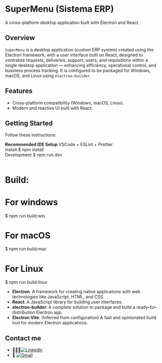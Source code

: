 # SuperMenu (Sistema ERP)

A cross-platform desktop application built with Electron and React.

## Overview

`SuperMenu` is a desktop application (custom ERP system) created using the Electron framework, with a user interface built on React, designed to centralize requests, deliveries, support, users, and requisitions within a single desktop application — enhancing efficiency, operational control, and business process tracking. It is configured to be packaged for Windows, macOS, and Linux using `electron-builder`.

## Features

- Cross-platform compatibility (Windows, macOS, Linux).
- Modern and reactive UI built with React.

## Getting Started

Follow these instructions:

**Recommended IDE Setup**
VSCode + ESLint + Prettier
<br>
Install
$ npm install
<br>
Development
$ npm run dev
<br><br>

# Build:

# For windows
$ npm run build:win

# For macOS
$ npm run build:mac

# For Linux
$ npm run build:linux

- **Electron**: A framework for creating native applications with web technologies like JavaScript, HTML, and CSS.
- **React**: A JavaScript library for building user interfaces.
- **electron-builder**: A complete solution to package and build a ready-for-distribution Electron app.
- **Electron Vite**: (Inferred from configuration) A fast and opinionated build tool for modern Electron applications.

## Contact me

- 👨🏻‍💻[![LinkedIn](https://img.shields.io/badge/linkedin-%230077B5.svg?style=for-the-badge&logo=linkedin&logoColor=white)](https://www.linkedin.com/in/daniel-santiago-rosero-4420a91b0/)
- 📧 [![Gmail](https://img.shields.io/badge/Gmail-D14836?style=for-the-badge&logo=gmail&logoColor=white)](mailto:santiagocajamarca.37@gmail.com)
